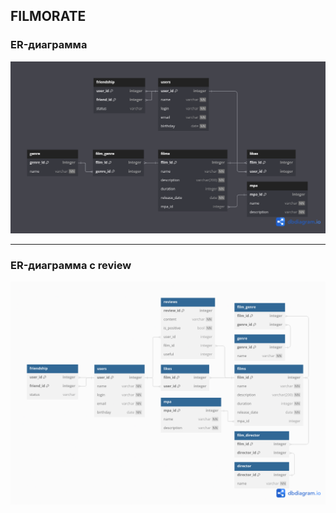 ## FILMORATE

### ER-диаграмма
![ER-диаграмма](diagram.png)

---
### ER-диаграмма с review
![ER-диаграмма с reviews](add-reviews-db.png) 
